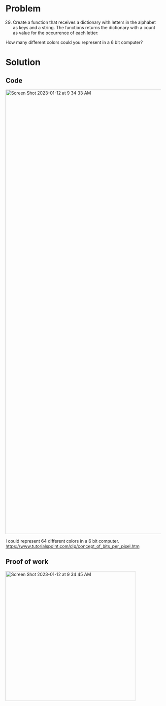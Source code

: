 # Problem
29. Create a function that receives a dictionary with letters in the alphabet as keys and a string. The functions returns the dictionary with a count as value for the occurrence of each letter:

How many different colors could you represent in a 6 bit computer? 


# Solution
## Code
<img width="1440" alt="Screen Shot 2023-01-12 at 9 34 33 AM" src="https://user-images.githubusercontent.com/116609563/211958740-d6879f8c-c9ac-4e1d-9f80-75ef9fa99196.png">

I could represent 64 different colors in a 6 bit computer.
https://www.tutorialspoint.com/dip/concept_of_bits_per_pixel.htm
## Proof of work

<img width="421" alt="Screen Shot 2023-01-12 at 9 34 45 AM" src="https://user-images.githubusercontent.com/116609563/211966712-c4375c5a-462c-445b-a8a4-fcca94055e85.png">


